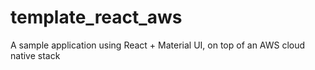 # template_react_aws
A sample application using React + Material UI, on top of an AWS cloud native stack
